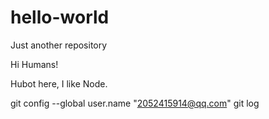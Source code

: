 # hello-world
Just another repository

Hi Humans!

Hubot here, I like Node.

git config --global user.name "2052415914@qq.com"
git log
